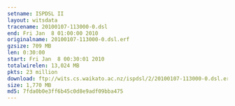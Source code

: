 ```yaml
---
setname: ISPDSL II
layout: witsdata
tracename: 20100107-113000-0.dsl
end: Fri Jan  8 01:00:00 2010
originalname: 20100107-113000-0.dsl.erf
gzsize: 709 MB
len: 0:30:00
start: Fri Jan  8 00:30:01 2010
totalwirelen: 13,024 MB
pkts: 23 million
download: ftp://wits.cs.waikato.ac.nz/ispdsl/2/20100107-113000-0.dsl.erf.gz
size: 1,770 MB
md5: 7fda0b0e3ff6b45c0d8e9adf09bba475
---
```

